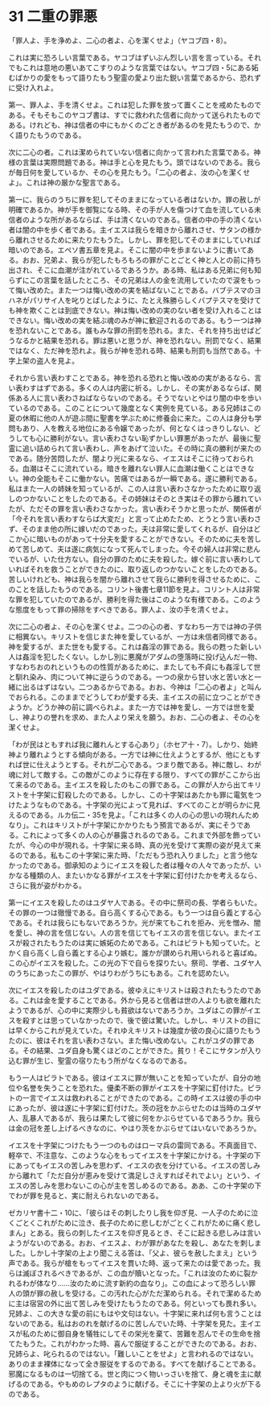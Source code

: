 # 31 二重の罪悪

「罪人よ、手を浄めよ、二心の者よ、心を潔くせよ」（ヤコブ四・8）。

これは実に恐ろしい言葉である。ヤコブはずいぶん烈しい言を言っている。それでもこれは意地の悪いあてこすりのような言葉ではない。ヤコブ四・5にある妬むばかりの愛をもって語りたもう聖霊の愛より出た鋭い言葉であるから、恐れずに受け入れよ。

第一、罪人よ、手を清くせよ。これは犯した罪を放って置くことを戒めたものである。そもそもこのヤコブ書は、すでに救われた信者に向かって送られたものである。けれども、神は信者の中にもかくのごとき者があるのを見たもうので、かく語りたもうのである。

次に二心の者。これは潔められていない信者に向かって言われた言葉である。神様の言葉は実際問題である。神は手と心を見たもう。頭ではないのである。我らが毎日何を愛しているか、その心を見たもう。「二心の者よ、汝の心を潔くせよ」。これは神の厳かな聖言である。

第一に、我らのうちに罪を犯してそのままになっている者はないか。罪の赦しが明確であるか。神が手を御覧になる時、その手が人を傷つけて血を流している未信者のような所があるならば、手は清くないのである。信者の中の手の清くない者は闇の中を歩く者である。主イエスは我らを暗きから離れさせ、サタンの様から離れさせるために来たりたもうた。しかし、罪を犯してそのままにしていれば暗いのである。エペソ書五章を見よ。そこに闇の中を歩まないように書いてある。おお、兄弟よ、我らが犯したもろもろの罪がことごとく神と人との前に持ち出され、そこに血潮が注がれているであろうか。ある時、私はある兄弟に何も知らずにこの言葉を話したところ、その兄弟は人の金を流用していたので涙をもって悔い改めた。また一つは悔い改めの実を結ばないことである。バブテスマのヨハネがパリサイ人を叱りとばしたように、たとえ殊勝らしくバプテスマを受けても神を欺くことは到底できない。神は悔い改めの実のない者を受け入れることはできない。悔い改めの実を結ぶ魂のみが神に歓迎されるのである。もう一つは神を恐れないことである。誰もみな罪の刑罰を恐れる。また、それを持ち出せばどうなるかと結果を恐れる。罪は悪いと思うが、神を恐れない。刑罰でなく、結果ではなく、ただ神を恐れよ。我らが神を恐れる時、結果も刑罰も当然である。十字上架の盗人を見よ。

それから言い表わすことである。神を恐れる恐れと悔い改めの実があるなら、言い表わすはずである。多くの人は内密に祈る。しかし、その実があるならば、関係ある人に言い表わさねばならないのである。そうでないとやはり闇の中を歩いているのである。このことについて幾度となく実例を見ている。ある兄姉はこの夏の休暇に他の人が遊ぶ間に聖書を学ぶために修養会に来た。この人は身分も学問もあり、人を教える地位にある令嬢であったが、何となくはっきりしない、どうしても心に勝利がない。言い表わさない恥ずかしい罪悪があったが、最後に聖霊に追い詰められて言い表わし、声をあげて泣いた。その時に真の勝利が来たのである。随分苦悶したが、闇より光に来るなら、イエスはそこに待っておられる。血潮はそこに流れている。暗きを離れない罪人に血潮は働くことはできない。神の全能もそこに働かない。苦痛ではあるが一瞬である。遂に勝利である。私はまた一人の姉妹を知っているが、この人は言い表わさなかったために取り返しのつかないことをしたのである。その姉妹はそのとき実はその罪から離れていたが、ただその罪を言い表わさなかった。言い表わそうかと思ったが、関係者が「今それを言い表わすならば大変だ」と言って止めたため、とうとう言い表わさず、そのまま他の所に嫁いだのであった。夫は非常に愛してくれるが、自分はどこか心に暗いものがあって十分夫を愛することができない。そのために夫を苦しめて苦しめて、夫は遂に病気になって死んでしまった。今その婦人は非常に悲んでいるが、いた仕方ない。自分の罪のために夫を殺した。嫁ぐ前に言い表わしていればそれを救うことができたのに、取り返しのつかないことをしたのである。苦しいけれども、神は我らを闇から離れさせて我らに勝利を得させるために、このことを話したもうのである。コリント後書七章11節を見よ。コリント人は非常な罪を犯していたのであるが、勝利を得た後はこのような有様である。このような態度をもって罪の掃除をすべきである。罪人よ、汝の手を清くせよ。

次に二心の者よ、その心を潔くせよ。二つの心の者、すなわち一方では神の子供に相異ない。キリストを信じまた神を愛しているが、一方は未信者同様である。神を愛するが、また世をも愛する。これは姦淫の罪である。我らの甦った新しい人は姦淫を犯したくない。しかし別に悪魔がアダムの堕落時に投げ込んだ一物、すなわちおのれというものの性質があるために、またしても不貞にも姦淫して世と馴れ染み、肉について神に逆らうのである。一つの泉から甘い水と苦い水と一緒に出るはずはない。二つあるからである。おお、今神は「二心の者よ」と叫んでおられる。このままでどうしてわが愛する夫、主イエスの前に立つことができようか。どうか神の前に調べられよ。また一方では神を愛し、一方では世を愛し、神よりの誉れを求め、また人より栄えを願う。おお、二心の者よ、その心を潔くせよ。

「わが民はともすれば我に離れんとする心あり」（ホセア十・7）。しかり、始終神より離れようとする傾向がある。一方では神に仕えようとするが、他にともすれば世に仕えようとする。それが二心である。つまり敵である。神に敵し、わが魂に対して敵する。この敵がこのように存在する限り、すべての罪がここから出て来るのである。主イエスを殺したのもこの罪である。この罪が人から出てキリストを十字架に釘殺したのである。しかし、この十字架はあたかも罪に電気をつけたようなものである。十字架の光によって見れば、すべてのことが明らかに見えるのである。ルカ伝二・35を見よ。「これは多くの人の心の思いの現れんためなり」。これはキリストが十字架にかかりたもう預言であるが、実にそうである。これによって多くの人の心が暴露されるのである。これまで外部を飾っていたが、今心の中が現れる。十字架に来る時、真の光を受けて実際の姿が見えて来るのである。私もこの十字架に来た時、「ただもう恐れ入りました」と言う他なかったのである。御承知のようにイエスを殺した者は種々の人々であったが、いかなる種類の人、またいかなる罪がイエスを十字架に釘付けたかを考えるなら、さらに我が姿がわかる。

第一にイエスを殺したのはユダヤ人である。その中に祭司の長、学者らもいた。その罪の一つは徹慢である。自ら高くする心である。もう一つは自ら義とする心である。それは我らにもないであろうか。光が来てもこれを拒み、光を憎み、闇を愛し、神の言を信じない。人の言を信じてもイエスの言を信じない。またイエスが殺されたもうたのは実に嫉妬のためである。これはピラトも知っていた。とかく自ら高くし自ら義とする心より嫉む。誰かが讃められ用いられると喜ばぬ。この心がイエスを殺した。この光の下で自らを探りたい。祭司、学者、ユダヤ人のうちにあったこの罪が、やはりわがうちにもある。これを認めたい。

次にイエスを殺したのはユダである。彼ゆえにキリストは殺されたもうたのである。これは金を愛することである。外から見ると信者は世の人よりも欲を離れたようであるが、心の中に実際少しも貧欲はないであろうか。ユダはこの罪がイエスを殺すとは思っていなかったので、後で彼は驚いた。しかし、キリストの目には早くからこれが見えていた。それゆえキリストは幾度か彼の良心に語りたもうたのに、彼はそれを言い表わさない。また悔い改めない。これがユダの罪である。その結果、ユダ自身も驚くほどのことができた。貧り！そこにサタンが入り込む罪が生じ、聖霊の宿りたもう所がなくなるのである。

もう一人はピラトである。彼はイエスに罪が無いことを知っていたが、自分の地位や名誉を失うことを恐れた。優柔不断の罪がイエスを十字架に釘付けた。ピラトの一言でイエスは救われることができたのである。この時イエスは彼の手の中にあったが、彼は遂に十字架に釘付けた。茨の冠をかぶらせたのは当時のユダヤ人、乱暴人であるが、我らは果たして彼に何をかぶらせているであろうか。我らは金の冠を差し上げるべきなのに、やはり茨をかぶらせてはいないであろうか。

イエスを十字架につけたもう一つのものはローマ兵の雷同である。不真面目で、軽卒で、不注意な、このような心をもってイエスを十字架にかける。十字架の下にあってもイエスの苦しみを思わず、イエスの衣を分けている。イエスの苦しみから離れて「ただ自分が恵みを受けて満足しさえすればそれでよい」という、イエスの苦しみを思わないこの心が主を苦しめるのである。ああ、この十字架の下でわが罪を見ると、実に耐えられないのである。

ゼカリヤ書十二・10に、「彼らはその刺したりし我を仰ぎ見、一人子のために泣くごとくこれがために泣き、長子のために悲しむがごとくこれがために痛く悲しまん」とある。我らの刺したイエスを仰ぎ見るとき、そこに起きる悲しみは言いようがないのである。おお、イエスよ、わが罪があなたを殺し、あなたを刺しました。しかし十字架の上より聞こえる答は、「父よ、彼らを赦したまえ」という声である。我らが槍をもってイエスを貫いた時、返って来たのは愛であった。我らは滅ぼされるべきであるが、この血が贖いとなった。「これは汝のために裂かれるわが体なり……汝のために流す新約の血なり」。この血によって恐ろしい罪人の頭が罪の赦しを受ける。この汚れた心がただ潔められる。それで潔めるために主は宿営の外に出て苦しみを受けたもうたのである。何といっても畏れ多い。兄姉よ、この大きな愛の前にもはや文句はない。十字架に来れば何も言うことはないのである。私はおのれを献げるのに苦しんでいた時、十字架を見た。主イエスが私のために御自身を犠牲にしてその栄光を棄て、苦難を忍んでその生命を捨てたもうた。これがわかった時、喜んで服従することができたのである。おお、兄姉らよ、叱られるのではない。「難しいことをせよ」と言われるのではない。ありのまま裸体になって全き服従をするのである。すべてを献げることである。邪魔になるものは一切捨てる。世と肉につく物いっさいを捨て、身と魂を主に献げるのである。やもめのレプタのように献げる。そこに十字架の上より火が下るのである。


